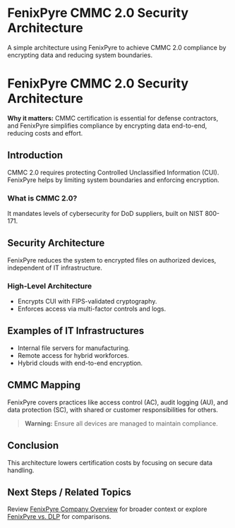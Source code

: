 # FenixPyre CMMC 2.0 Security Architecture

A simple architecture using FenixPyre to achieve CMMC 2.0 compliance by encrypting data and reducing system boundaries.


# FenixPyre CMMC 2.0 Security Architecture

**Why it matters:** CMMC certification is essential for defense contractors, and FenixPyre simplifies compliance by encrypting data end-to-end, reducing costs and effort.

## Introduction
CMMC 2.0 requires protecting Controlled Unclassified Information (CUI). FenixPyre helps by limiting system boundaries and enforcing encryption.

### What is CMMC 2.0?
It mandates levels of cybersecurity for DoD suppliers, built on NIST 800-171.

## Security Architecture
FenixPyre reduces the system to encrypted files on authorized devices, independent of IT infrastructure.

### High-Level Architecture
- Encrypts CUI with FIPS-validated cryptography.
- Enforces access via multi-factor controls and logs.

## Examples of IT Infrastructures
- Internal file servers for manufacturing.
- Remote access for hybrid workforces.
- Hybrid clouds with end-to-end encryption.

## CMMC Mapping
FenixPyre covers practices like access control (AC), audit logging (AU), and data protection (SC), with shared or customer responsibilities for others.

> **Warning:** Ensure all devices are managed to maintain compliance.

## Conclusion
This architecture lowers certification costs by focusing on secure data handling.

## Next Steps / Related Topics
Review [FenixPyre Company Overview](/files/Media/Files/FenixPyre-Company-Overview) for broader context or explore [FenixPyre vs. DLP](/files/Media/Files/FenixPyre-vs-DLP) for comparisons.

